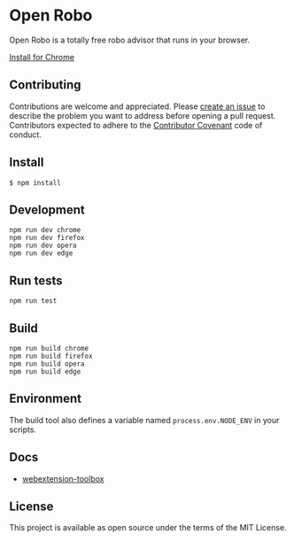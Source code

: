 # Open Robo

Open Robo is a totally free robo advisor that runs in your browser.

[Install for
Chrome](https://chrome.google.com/webstore/detail/open-robo/hpikenahheicmjdkhakibjbenodblapf)

## Contributing

Contributions are welcome and appreciated. Please [create an
issue](https://github.com/henrydavidge/open-robo/issues/new) to describe the problem you want to
address before opening a pull request. Contributors expected to adhere to the [Contributor
Covenant](blah) code of conduct.

## Install

	$ npm install

## Development

    npm run dev chrome
    npm run dev firefox
    npm run dev opera
    npm run dev edge

## Run tests
    npm run test

## Build

    npm run build chrome
    npm run build firefox
    npm run build opera
    npm run build edge

## Environment

The build tool also defines a variable named `process.env.NODE_ENV` in your scripts. 

## Docs

* [webextension-toolbox](https://github.com/HaNdTriX/webextension-toolbox)

## License

This project is available as open source under the terms of the MIT License.
